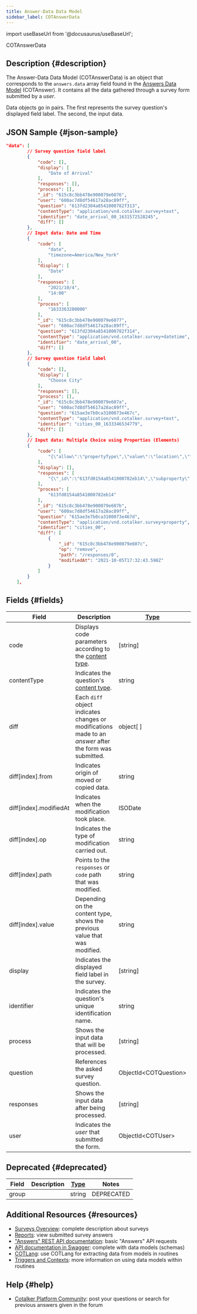 ```yaml
---
title: Answer-Data Data Model
sidebar_label: COTAnswerData
---
```

import useBaseUrl from '@docusaurus/useBaseUrl'; 

<span className="hero__subtitle">COTAnswerData</span>

## Description {#description}

The Answer-Data Data Model (COTAnswerData) is an object that corresponds to the `answers.data` array field found in the [Answers Data Model](/docs/documentation/models/surveys/model_answers) (COTAnswer). It contains all the data gathered through a survey form submitted by a _user_.

Data objects go in pairs. The first represents the survey question's displayed field label. The second, the input data.

## JSON Sample {#json-sample}

```json
"data": [
        // Survey question field label
        {
            "code": [],
            "display": [
                "Date of Arrival"
            ],
            "responses": [],
            "process": [],
            "_id": "615c8c3bb478e900079e6076",
            "user": "600ac7d8df54617a28ac89ff",
            "question": "613fd2304a8541000782f313",
            "contentType": "application/vnd.cotalker.survey+text",
            "identifier": "date_arrival_00_1631572528245",
            "diff": []
        },
        // Input data: Date and Time
        {
            "code": [
                "date",
                "timezone=America/New_York"
            ],
            "display": [
                "Date"
            ],
            "responses": [
                "2021/10/4",
                "14:00"
            ],
            "process": [
                "1633363200000"
            ],
            "_id": "615c8c3bb478e900079e6077",
            "user": "600ac7d8df54617a28ac89ff",
            "question": "613fd2304a8541000782f314",
            "contentType": "application/vnd.cotalker.survey+datetime",
            "identifier": "date_arrival_00",
            "diff": []
        },
        // Survey question field label
        {
            "code": [],
            "display": [
                "Choose City"
            ],
            "responses": [],
            "process": [],
            "_id": "615c8c3bb478e900079e607a",
            "user": "600ac7d8df54617a28ac89ff",
            "question": "615ae3e7b0ca3100073e467c",
            "contentType": "application/vnd.cotalker.survey+text",
            "identifier": "cities_00_1633346534779",
            "diff": []
        },
        // Input data: Multiple Choice using Properties (Elements)
        {
            "code": [
                "{\"allow\":\"propertyType\",\"value\":\"location\",\"filter\":\"*\"}"
            ],
            "display": [],
            "responses": [
                "{\"_id\":\"613fd0154a8541000782eb14\",\"subproperty\":[],\"isActive\":true,\"name\":nyc_00\",\"display\":\"New York\"},\"propertyType\":\"location\",\"600ac7d8df5461626aac89c0\",\"createdAt\":\"2021-09-13T22:26:29.673Z\",\":\"2021-09-13T22:26:29.686Z\"}"
            ],
            "process": [
                "613fd0154a8541000782eb14"
            ],
            "_id": "615c8c3bb478e900079e607b",
            "user": "600ac7d8df54617a28ac89ff",
            "question": "615ae3e7b0ca3100073e467d",
            "contentType": "application/vnd.cotalker.survey+property",
            "identifier": "cities_00",
            "diff": [
                {
                    "_id": "615c8c3bb478e900079e607c",
                    "op": "remove",
                    "path": "/responses/0",
                    "modifiedAt": "2021-10-05T17:32:43.598Z"
                }
            ]
        }
    ],
```

## Fields {#fields}

| Field | Description | [Type](/docs/documentation/models/overview_model#data-types) | Notes |
| ---- | ---- | ---- | ---- |
| code | Displays code parameters according to the [content type](/docs/documentation/models/surveys/model_questionContentType). | [string] | |
| contentType | Indicates the question's [content type](/docs/documentation/models/surveys/model_questionContentType). | string | |
| diff | Each `diff` object indicates changes or modifications made to an _answer_ after the form was submitted. | object[ ] | The `diff` field follows [RFC6902](https://datatracker.ietf.org/doc/html/rfc6902) standards. |
| diff[index].from | Indicates origin of moved or copied data. | string | Not present in all operations. |
| diff[index].modifiedAt | Indicates when the modification took place.| ISODate | YYYY-MM-DDTHH:mm:ss.SSSZ |
| diff[index].op | Indicates the type of modification carried out. | string | `remove`, `replace`, `add` |
| diff[index].path | Points to the `responses` or `code` path that was modified. | string | |
| diff[index].value | Depending on the content type, shows the previous value that was modified. | string | |
| display | Indicates the displayed field label in the survey. | [string] | Only present in objects that represent the survey field labels. |
| identifier | Indicates the question's unique identification name. | string | |
| process | Shows the input data that will be processed. | [string] | |
| question | References the asked survey question. | ObjectId<COTQuestion\> | [Questions Data Model](/docs/documentation/models/surveys/model_questions) |
| responses | Shows the input data after being processed. | [string] | |
| user | Indicates the _user_ that submitted the form. | ObjectId<COTUser\> | [Users Data Group](/docs/documentation/models/users/model_users) |

## Deprecated {#deprecated}

| Field | Description | [Type](/docs/documentation/models/overview_model#data-types) | Notes |
| ---- | ---- | ---- | ---- |
| group | | string | DEPRECATED |

## Additional Resources {#resources}

- [Surveys Overview](/docs/documentation/admin/survey/survey_overview): complete description about surveys
- [Reports](/docs/documentation/client/reports): view submitted survey answers 
- ["Answers" REST API documentation](docs/documentation/api/surveys/answers): basic "Answers" API requests
- [API documentation in Swagger](https://www.cotalker.com/swagger/core/?key=woubtjf4olr0t4zgutuwn6scbcm6hd3qh1cgl5obmohpbm3mfublnwcvv67lodgjvd3h86s9ppshtvmf95gepsqh6nizq9liu7f): complete with data models (schemas)
- [COTLang](/docs/documentation/automation/admin_cotlang): use COTLang for extracting data from models in routines
- [Triggers and Contexts](/docs/documentation/automation/triggers_and_contexts): more information on using data models within routines

## Help {#help}

- [Cotalker Platform Community](https://github.com/Cotalker/documentation/discussions): post your questions or search for previous answers given in the forum
